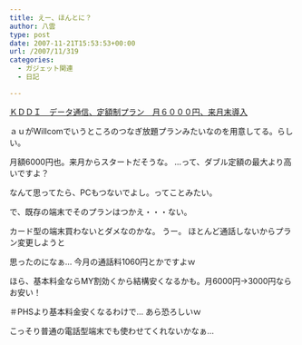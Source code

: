 ```yaml
---
title: えー、ほんとに？
author: 八雲
type: post
date: 2007-11-21T15:53:53+00:00
url: /2007/11/319
categories:
  - ガジェット関連
  - 日記

---
```

[ＫＤＤＩ　データ通信、定額制プラン　月６０００円、来月末導入][1]
  
ａｕがWillcomでいうところのつなぎ放題プランみたいなのを用意してる。らしい。
  
月額6000円也。来月からスタートだそうな。 …って、ダブル定額の最大より高いですよ？

なんて思ってたら、PCもつないでよし。ってことみたい。
  
で、既存の端末でそのプランはつかえ・・・ない。
  
カード型の端末買わないとダメなのかな。 うー。 ほとんど通話しないからプラン変更しようと
  
思ったのになぁ… 今月の通話料1060円とかですよｗ
  
ほら、基本料金ならMY割効くから結構安くなるかも。月6000円→3000円ならお安い！
  
＃PHSより基本料金安くなるわけで… あら恐ろしいｗ

こっそり普通の電話型端末でも使わせてくれないかなぁ…

 [1]: http://headlines.yahoo.co.jp/hl?a=20071121-00000059-san-bus_all